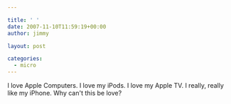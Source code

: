 ```yaml
---

title: ' '
date: 2007-11-10T11:59:19+00:00
author: jimmy

layout: post

categories:
  - micro
---
```



I love Apple Computers.  I love my iPods.  I love my Apple TV.  I really, really like my iPhone.  Why can't this be love? 
